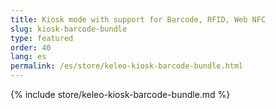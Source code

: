 ```yaml
---
title: Kiosk mode with support for Barcode, RFID, Web NFC
slug: kiosk-barcode-bundle
type: featured
order: 40
lang: es
permalink: /es/store/keleo-kiosk-barcode-bundle.html
---
```


{% include store/keleo-kiosk-barcode-bundle.md %}
